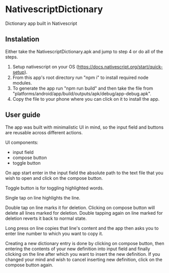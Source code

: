 # NativescriptDictionary

Dictionary app built in Nativescript

## Instalation

Either take the NativescriptDictionary.apk and jump to step 4 or do all of the steps.

1) Setup nativescript on your OS (https://docs.nativescript.org/start/quick-setup).
2) From this app's root directory run "npm i" to install required node modules.
3) To generate the app run "npm run build" and then take the file from
"platforms/android/app/build/outputs/apk/debug/app-debug.apk".
4) Copy the file to your phone where you can click on it to install the app.

## User guide

The app was built with minimalistic UI in mind,
so the input field and buttons are reusable across different actions.

UI components:
  - input field
  - compose button
  - toggle button

On app start enter in the input field the absolute path to the text
file that you wish to open and click on the compose button.

Toggle button is for toggling highlighted words.

Single tap on line highlights the line.

Double tap on line marks it for deletion. Clicking on compose button
will delete all lines marked for deletion. Double tapping again on
line marked for deletion reverts it back to normal state.

Long press on line copies that line's content and the app then asks you to enter
line number to which you want to copy it.

Creating a new dictionary entry is done by clicking on compose button, then
entering the contents of your new definition into input field and finally
clicking on the line after which you want to insert the new definition.
If you changed your mind and wish to cancel inserting new definition,
click on the compose button again.
